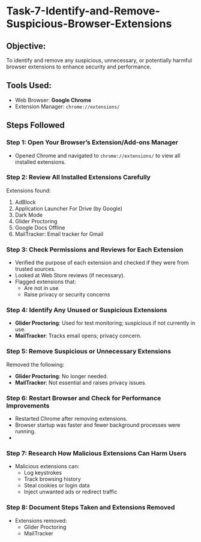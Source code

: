 # Task-7-Identify-and-Remove-Suspicious-Browser-Extensions

##  Objective:
To identify and remove any suspicious, unnecessary, or potentially harmful browser extensions to enhance security and performance.

##  Tools Used:
- Web Browser: **Google Chrome**
- Extension Manager: `chrome://extensions/`
  
## Steps Followed

### **Step 1: Open Your Browser’s Extension/Add-ons Manager**
- Opened Chrome and navigated to `chrome://extensions/` to view all installed extensions.

### **Step 2: Review All Installed Extensions Carefully**
Extensions found:
1. AdBlock
2. Application Launcher For Drive (by Google)
3. Dark Mode
4. Glider Proctoring
5. Google Docs Offline
6. MailTracker: Email tracker for Gmail

### **Step 3: Check Permissions and Reviews for Each Extension**
- Verified the purpose of each extension and checked if they were from trusted sources.
- Looked at Web Store reviews (if necessary).
- Flagged extensions that:
  - Are not in use
  - Raise privacy or security concerns

### **Step 4: Identify Any Unused or Suspicious Extensions**
- **Glider Proctoring**: Used for test monitoring; suspicious if not currently in use.
- **MailTracker**: Tracks email opens; privacy concern.

### **Step 5: Remove Suspicious or Unnecessary Extensions**
Removed the following:
-  **Glider Proctoring**: No longer needed.
-  **MailTracker**: Not essential and raises privacy issues.

### **Step 6: Restart Browser and Check for Performance Improvements**
- Restarted Chrome after removing extensions.
- Browser startup was faster and fewer background processes were running.
- 
### **Step 7: Research How Malicious Extensions Can Harm Users**
- Malicious extensions can:
  - Log keystrokes
  - Track browsing history
  - Steal cookies or login data
  - Inject unwanted ads or redirect traffic

### **Step 8: Document Steps Taken and Extensions Removed**
- Extensions removed:
  - Glider Proctoring
  - MailTracker


